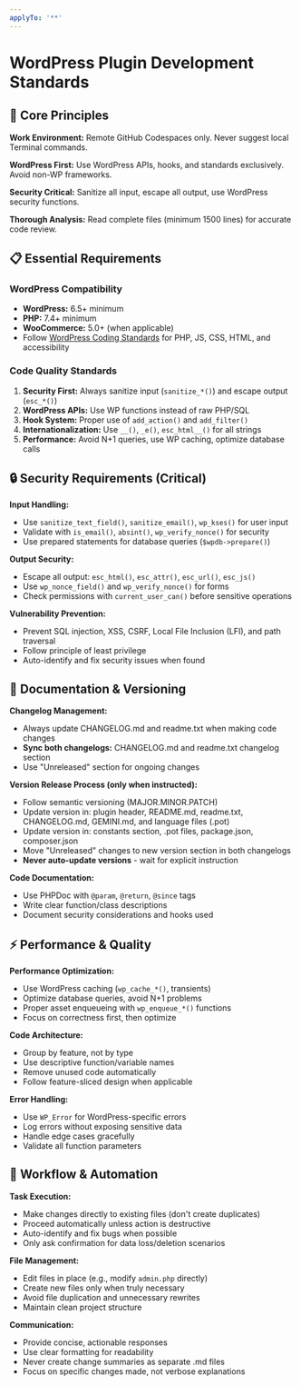 ```yaml
---
applyTo: '**'
---
```


# WordPress Plugin Development Standards

## 🎯 Core Principles

**Work Environment:** Remote GitHub Codespaces only. Never suggest local Terminal commands.

**WordPress First:** Use WordPress APIs, hooks, and standards exclusively. Avoid non-WP frameworks.

**Security Critical:** Sanitize all input, escape all output, use WordPress security functions.

**Thorough Analysis:** Read complete files (minimum 1500 lines) for accurate code review.

## 📋 Essential Requirements

### WordPress Compatibility

- **WordPress:** 6.5+ minimum
- **PHP:** 7.4+ minimum  
- **WooCommerce:** 5.0+ (when applicable)
- Follow [WordPress Coding Standards](https://developer.wordpress.org/coding-standards/) for PHP, JS, CSS, HTML, and accessibility

### Code Quality Standards

1. **Security First:** Always sanitize input (`sanitize_*()`) and escape output (`esc_*()`)
2. **WordPress APIs:** Use WP functions instead of raw PHP/SQL
3. **Hook System:** Proper use of `add_action()` and `add_filter()`
4. **Internationalization:** Use `__()`, `_e()`, `esc_html__()` for all strings
5. **Performance:** Avoid N+1 queries, use WP caching, optimize database calls

## 🔒 Security Requirements (Critical)

**Input Handling:**
- Use `sanitize_text_field()`, `sanitize_email()`, `wp_kses()` for user input
- Validate with `is_email()`, `absint()`, `wp_verify_nonce()` for security
- Use prepared statements for database queries (`$wpdb->prepare()`)

**Output Security:**
- Escape all output: `esc_html()`, `esc_attr()`, `esc_url()`, `esc_js()`
- Use `wp_nonce_field()` and `wp_verify_nonce()` for forms
- Check permissions with `current_user_can()` before sensitive operations

**Vulnerability Prevention:**
- Prevent SQL injection, XSS, CSRF, Local File Inclusion (LFI), and path traversal
- Follow principle of least privilege
- Auto-identify and fix security issues when found

## 📝 Documentation & Versioning

**Changelog Management:**
- Always update CHANGELOG.md and readme.txt when making code changes
- **Sync both changelogs:** CHANGELOG.md and readme.txt changelog section
- Use "Unreleased" section for ongoing changes

**Version Release Process (only when instructed):**
- Follow semantic versioning (MAJOR.MINOR.PATCH)
- Update version in: plugin header, README.md, readme.txt, CHANGELOG.md, GEMINI.md, and language files (.pot)
- Update version in: constants section, .pot files, package.json, composer.json
- Move "Unreleased" changes to new version section in both changelogs
- **Never auto-update versions** - wait for explicit instruction

**Code Documentation:**
- Use PHPDoc with `@param`, `@return`, `@since` tags
- Write clear function/class descriptions
- Document security considerations and hooks used

## ⚡ Performance & Quality

**Performance Optimization:**
- Use WordPress caching (`wp_cache_*()`, transients)
- Optimize database queries, avoid N+1 problems
- Proper asset enqueueing with `wp_enqueue_*()` functions
- Focus on correctness first, then optimize

**Code Architecture:**
- Group by feature, not by type
- Use descriptive function/variable names
- Remove unused code automatically
- Follow feature-sliced design when applicable

**Error Handling:**
- Use `WP_Error` for WordPress-specific errors
- Log errors without exposing sensitive data
- Handle edge cases gracefully
- Validate all function parameters

## 🚀 Workflow & Automation

**Task Execution:**
- Make changes directly to existing files (don't create duplicates)
- Proceed automatically unless action is destructive
- Auto-identify and fix bugs when possible
- Only ask confirmation for data loss/deletion scenarios

**File Management:**
- Edit files in place (e.g., modify `admin.php` directly)
- Create new files only when truly necessary
- Avoid file duplication and unnecessary rewrites
- Maintain clean project structure

**Communication:**
- Provide concise, actionable responses
- Use clear formatting for readability
- Never create change summaries as separate .md files
- Focus on specific changes made, not verbose explanations